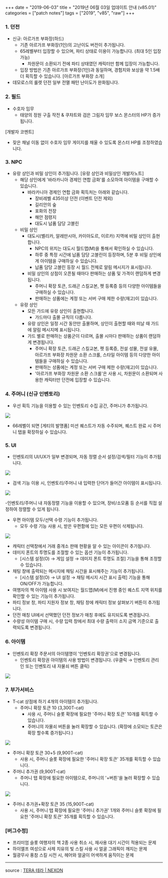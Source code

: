 +++
date = "2019-06-03"
title = "2019년 06월 03일 업데이트 안내 (v85.01)"
categories = ["patch notes"]
tags = ["2019", "v85", "raw"]
+++

### 1. 던전
- 신규: 아르가프 부화장(하드)
  - 기존 아르가프 부화장(1인)의 고난이도 버전이 추가됩니다.
  - 65레벨부터 입장할 수 있으며, 파티 상태로 이용이 가능합니다. (최대 5인 입장 가능)
    - 차원문이 소환되기 전에 파티 상태였던 캐릭터만 함께 입장이 가능합니다.
  - 입장 방법은 기존 아르가프 부화장(1인)과 동일하며, 경험치와 보상을 약 1.5배 더 획득할 수 있습니다. [아르가프 부화장 소개]
- 데모로스의 룰렛 던전 일부 전멸 패턴 난이도가 완화됩니다.

### 2. 필드
- 수호자 임무
  - 태양의 정원 구출 작전 & 쿠챠트와 검은 그림자 임무 보스 몬스터의 HP가 증가됩니다.

[개발자 코멘트]
- 잦은 채널 이동 없이 수호자 임무 게이지를 채울 수 있도록 몬스터 HP를 조정하였습니다.

### 3. NPC
- 유랑 상인과 비밀 상인이 추가됩니다. [유랑 상인과 비밀상인 개발자노트]
  - 해당 상인에게 '바라카니아 경제인 연합 금화'를 소모하여 아이템을 구매할 수 있습니다.
    - 바라카니아 경제인 연합 금화 획득처는 아래와 같습니다.
      - 장비레벨 435이상 던전 (이벤트 던전 제외)
      - 길리안의 숲
      - 포화의 전장
      - 해안 점령지
      - 대도시 납품 담당 고블린
  - 비밀 상인
    - 대도시(벨리카, 알레만시아, 카이아도르, 이르카) 지역에 비밀 상인이 출현합니다.
      - NPC의 위치는 대도시 월드맵(M)을 통해서 확인하실 수 있습니다.
      - 하루 중 특정 시간에 납품 담당 고블린이 등장하며, 5분 후 비밀 상인에게 아이템을 구매하실 수 있습니다.
      - 납품 담당 고블린 등장 시 월드 전체로 알림 메시지가 표시됩니다.
    - 비밀 상인의 상점이 오픈될 때마다 판매하는 상품 및 가격이 랜덤하게 변경됩니다.
      - 주머니 확장 토큰, 드래곤 스킬교본, 펫 등록증 등의 다양한 아이템들을 구매하실 수 있습니다.
      - 판매하는 상품에는 계정 또는 서버 구매 제한 수량(재고)이 있습니다.
  - 유랑 상인
    - 모든 가드에 유랑 상인이 출현합니다.
      - 가드마다 출몰 규칙이 다릅니다.
    - 유랑 상인은 일정 시간 동안만 출몰하며, 상인이 출현할 때와 떠날 때 가드에 알림 메시지메 표시됩니다.
    - 가드 별로 판매하는 상품군이 다르며, 출몰 시마다 판매하는 상품이 랜덤하게 변경됩니다.
      - 주머니 확장 토큰, 드래곤 스킬교본, 펫 등록증, 전설 성물, 전설 유물, 아르가프 부화장 차원문 소환 스크롤, 스타일 아이템 등의 다양한 아이템들을 구매하실 수 있습니다.
      - 판매하는 상품에는 계정 또는 서버 구매 제한 수량(재고)이 있습니다.
      - '아르가프 부화장 차원문 소환 스크롤'은 사용 시, 차원문이 소환되며 사용한 캐릭터만 던전에 입장할 수 있습니다.

### 4. 주머니 (신규 인벤토리)
- 우선 획득 기능을 이용할 수 있는 인벤토리 수집 공간, 주머니가 추가됩니다.

![](/images/patch/v85-01_1.png)

- 66레벨이 되면 [게티의 발명품] 미션 퀘스트가 자동 수주되며, 퀘스트 완료 시 주머니 탭을 확장하실 수 있습니다.

### 5. UI
- 인벤토리의 UI/UX가 일부 변경되며, 자동 정렬 순서 설정/검색/필터 기능이 추가됩니다.

![](/images/patch/v85-01_2.png)

- 검색 기능 이용 시, 인벤토리/주머니 내 입력한 단어가 들어간 아이템이 표시됩니다.

![](/images/patch/v85-01_3.png)

-인벤토리/주머니 내 자동정렬 기능을 이용할 수 있으며, 장비/소모품 등 순서를 직접 설정하여 정렬할 수 있게 됩니다.
- 우편 아이템 모두/선택 수령 기능이 추가됩니다.
  - 모두 수령 기능 사용 시, 받은 우편함에 있는 모든 우편이 삭제됩니다.

![](/images/patch/v85-01_4.png)

- 캐릭터 선택창에서 거래 중개소 판매 현황을 알 수 있는 아이콘이 추가됩니다.
- 데미지 폰트의 투명도를 조절할 수 있는 옵션 기능이 추가됩니다.
  - [시스템 설정(O) → 게임 설정 → 데미지 폰트 투명도 조절] 기능을 통해 조정할 수 있습니다.
- 채팅 창에 출력되는 메시지에 채팅 시간을 표시해주는 기능이 추가됩니다.
  - [시스템 설정(O) → UI 설정 → 채팅 메시지 시간 표시 출력] 기능을 통해 ON/OFF가 가능합니다.
- 여행자의 책 아이템 사용 시 보여지는 월드맵(M)에서 진행 중인 퀘스트 지역 위치를 확인할 수 있는 기능이 추가됩니다.
- 파티 정보 창, 파티 지원자 정보 창, 채팅 창에 캐릭터 정보 살펴보기 버튼이 추가됩니다.
- 던전 매칭 UI에서 선택했던 던전 정보가 매칭 후에도 유지되도록 변경됩니다.
- 수량성 아이템 구매 시, 수량 입력 창에서 최대 수량 출력이 소지 금액 기준으로 출력되도록 변경됩니다.

### 6. 아이템
- 인벤토리 확장 주문서의 아이템명이 '인벤토리 확장권'으로 변경됩니다.
  - 인벤토리 확장권 아이템의 사용 방법이 변경됩니다. (우클릭 → 인벤토리 관리인 또는 인벤토리 내 자물쇠 버튼 클릭)

![](/images/patch/v85-01_5.png)

### 7. 부가서비스
- T-cat 상점에 하기 4개의 아이템이 추가됩니다.
  - 주머니 확장 토큰 10 (3,300T-cat)
    - 사용 시, 주머니 슬롯 확장에 필요한 '주머니 확장 토큰' 10개를 획득할 수 있습니다.
    - 주머니의 자물쇠 버튼을 눌러 확장할 수 있습니다. (확장에 소모되는 토큰은 확장 할수록 증가됩니다.)

![](/images/patch/v85-01_6.png)

  - 주머니 확장 토큰 30+5 (9,900T-cat)
    - 사용 시, 주머니 슬롯 확장에 필요한 '주머니 확장 토큰' 35개를 획득할 수 있습니다.
  - 주머니 추가권 (9,900T-cat)
    - 주머니 탭 확장에 필요한 아이템으로, 주머니의 '+버튼'을 눌러 확장할 수 있습니다.

![](/images/patch/v85-01_7.png)

  - 주머니 추가권+확장 토큰 35 (15,900T-cat)
    - 사용 시, 주머니 탭 확장에 필요한 '주머니 추가권' 1개와 주머니 슬롯 확장에 필요한 '주머니 확장 토큰' 35개를 획득할 수 있습니다.

### [버그수정]
- 프리미엄 슬롯 여행자의 책 2종 사용 취소 시, 재사용 대기 시간이 적용되는 문제
- 하이엘프 여성으로 사제 치유의 빛 스킬 사용 시 얼굴 그래픽이 깨지는 문제
- 월광무사 풍참 스킬 시전 시, 헤어와 얼굴이 어색하게 움직이는 문제

----

source : [TERA 테라 | NEXON](http://tera.nexon.com/news/update/view.aspx?n4articlesn=395)
